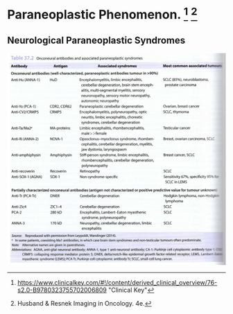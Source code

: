 # Paraneoplastic Phenomenon. [^1] [^2]


[^1]: https://www.clinicalkey.com/#!/content/derived_clinical_overview/76-s2.0-B9780323755702006809 "Clinical Key" 

[^2]: Husband & Resnek Imaging in Oncology. 4e. 

## Neurological Paraneoplastic Syndromes 

![Neuro paraneoplastic syndromes](/docs/onco/images/paraneoplastic_syndromes.png) 
